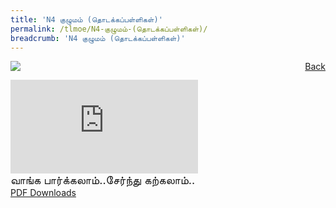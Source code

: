 ```yaml
---
title: 'N4 குழுமம் (தொடக்கப்பள்ளிகள்)'
permalink: /tlmoe/N4-குழுமம்-(தொடக்கப்பள்ளிகள்)/
breadcrumb: 'N4 குழுமம் (தொடக்கப்பள்ளிகள்)'
---
```

<a href="/gallery/தமிழ்மொழிக்-காட்சிக்கூடம்-tamil-exhibitions-d/schools/" style="float:right;">Back</a>
 <img src="/images/N4TL-TL.jpg"> <br/>
<div class="video-container">
  <iframe src="https://www.youtube.com/embed/I2TmWzWy6w4" frameborder="0" allow="accelerometer; autoplay; encrypted-media; gyroscope; picture-in-picture" allowfullscreen></iframe><br/> <span style="font-size:18px;">வாங்க பார்க்கலாம்..சேர்ந்து கற்கலாம்..</span>
</div>
<a href="/Sharing-Sessions/01-website-exhibitor-template-pdf.pdf" download>PDF Downloads</a>
